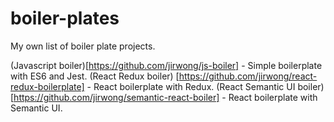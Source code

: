 # boiler-plates

My own list of boiler plate projects.

(Javascript boiler)[https://github.com/jirwong/js-boiler] - Simple boilerplate with ES6 and Jest.
(React Redux boiler) [https://github.com/jirwong/react-redux-boilerplate] - React boilerplate with Redux.
(React Semantic UI boiler)[https://github.com/jirwong/semantic-react-boiler] - React boilerplate with Semantic UI.
